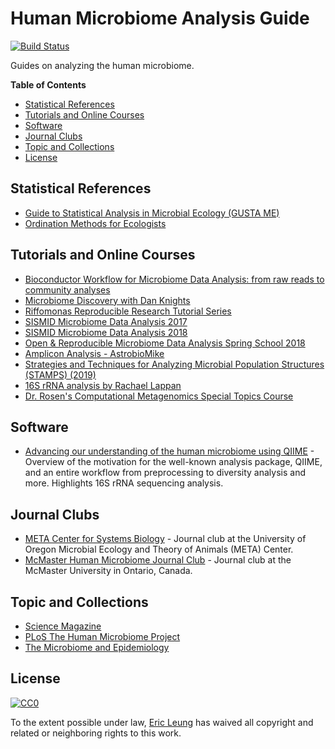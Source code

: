 # Human Microbiome Analysis Guide

[![Build Status](https://travis-ci.org/erictleung/microbiome-analysis-resources.svg?branch=master)](https://travis-ci.org/erictleung/microbiome-analysis-resources)

Guides on analyzing the human microbiome.

**Table of Contents**

- [Statistical References](#statistical-references)
- [Tutorials and Online Courses](#tutorials-and-online-courses)
- [Software](#software)
- [Journal Clubs](#journal-clubs)
- [Topic and Collections](#topic-and-collections)
- [License](#license)

## Statistical References

- [Guide to Statistical Analysis in Microbial Ecology (GUSTA ME)][gustame]
- [Ordination Methods for Ecologists][ordination]

[gustame]: http://mb3is.megx.net/gustame
[ordination]: http://ordination.okstate.edu/

## Tutorials and Online Courses

- [Bioconductor Workflow for Microbiome Data Analysis: from raw reads to
  community analyses][f1000]
- [Microbiome Discovery with Dan Knights][dknights]
- [Riffomonas Reproducible Research Tutorial Series][riff]
- [SISMID Microbiome Data Analysis 2017][sismid2017]
- [SISMID Microbiome Data Analysis 2018][sismid2018]
- [Open & Reproducible Microbiome Data Analysis Spring School 2018][openmicrobiome]
- [Amplicon Analysis - AstrobioMike][abm]
- [Strategies and Techniques for Analyzing Microbial Population Structures
  (STAMPS) (2019)][stamps2019]
- [16S rRNA analysis by Rachael Lappan][16srachael]
- [Dr. Rosen's Computational Metagenomics Special Topics Course][rosenmicro]

[f1000]: http://dx.doi.org/10.12688/f1000research.8986.2
[dknights]: https://www.youtube.com/playlist?list=PLOPiWVjg6aTzsA53N19YqJQeZpSCH9QPc
[riff]: https://www.riffomonas.org/reproducible_research/
[sismid2017]: http://dev-biostat.pantheonsite.io/suminst/archives/SISMID2017/MD1706
[sismid2018]: http://www.biostat.washington.edu/suminst/archives/SISMID2018/MD1808
[openmicrobiome]: https://mibwurrepo.github.io/Microbial-bioinformatics-introductory-course-Material-2018/introduction.html
[abm]: https://astrobiomike.github.io/amplicon/
[stamps2019]: https://github.com/mblstamps/stamps2019
[16srachael]: https://rachaellappan.github.io/16S-analysis/
[rosenmicro]: https://github.com/EESI/Comp_Metagenomics_resources

## Software

- [Advancing our understanding of the human microbiome using
  QIIME][navas-molina] - Overview of the motivation for the well-known analysis
  package, QIIME, and an entire workflow from preprocessing to diversity
  analysis and more. Highlights 16S rRNA sequencing analysis.

[navas-molina]: https://www.ncbi.nlm.nih.gov/pubmed/?term=PMC4517945

## Journal Clubs

- [META Center for Systems Biology][uo] - Journal club at the University of
  Oregon Microbial Ecology and Theory of Animals (META) Center.
- [McMaster Human Microbiome Journal Club][mcmast] - Journal club at the
  McMaster University in Ontario, Canada.

[uo]: http://meta.uoregon.edu/journal-club/
[mcmast]: https://hmjournalclub.wordpress.com/

## Topic and Collections

- [Science Magazine][sciencemag]
- [PLoS The Human Microbiome Project][ploshmp]
- [The Microbiome and Epidemiology][annalsepi]

[sciencemag]: http://www.sciencemag.org/topic/microbiome
[ploshmp]: http://collections.plos.org/hmp
[annalsepi]: http://www.sciencedirect.com/science/journal/10472797/26/5

## License

[![CC0](http://mirrors.creativecommons.org/presskit/buttons/88x31/svg/cc-zero.svg)](https://creativecommons.org/publicdomain/zero/1.0/)

To the extent possible under law, [Eric Leung](https://erictleung.com) has
waived all copyright and related or neighboring rights to this work.
